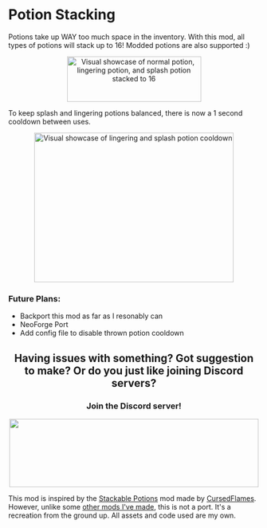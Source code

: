 # Potion Stacking

Potions take up WAY too much space in the inventory. With this mod, all types of potions will stack up to 16! Modded potions are also supported :)

<p align="center">
<a align="center"><img src="https://i.imgur.com/1OnTY4J.png" alt="Visual showcase of normal potion, lingering potion, and splash potion stacked to 16" width="269" height="91"></a>
</p>

To keep splash and lingering potions balanced, there is now a 1 second cooldown between uses.

<p align="center">
<a align="center"><img src="https://i.imgur.com/jh5T97z.gif" alt="Visual showcase of lingering and splash potion cooldown" width="400" height="300"></a>
</p>

### Future Plans:
- Backport this mod as far as I resonably can
- NeoForge Port
- Add config file to disable thrown potion cooldown

## <p align="center">Having issues with something? Got suggestion to make? Or do you just like joining Discord servers?
### <p align="center">Join the Discord server! </p>

<p align="center">
<a align="center" title="https://discord.gg/K6ubtsGQHT" href="https://discord.gg/K6ubtsGQHT"><img src="https://cdn.modrinth.com/data/cached_images/7e1937b6f30f595539ef11a362b2bea4df1cf4b1.png" alt="" width="500" height="137"></a>
</p>

This mod is inspired by the [Stackable Potions](https://modrinth.com/mod/stackablepotions) mod made by [CursedFlames](https://modrinth.com/user/CursedFlames). However, unlike some [other mods I've made](https://modrinth.com/user/proxi), this is not a port. It's a recreation from the ground up. All assets and code used are my own.